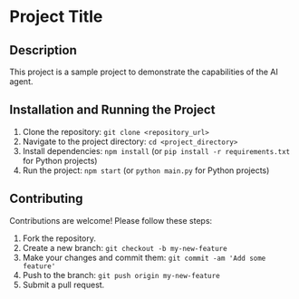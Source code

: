 # Project Title

## Description

This project is a sample project to demonstrate the capabilities of the AI agent.

## Installation and Running the Project

1. Clone the repository: `git clone <repository_url>`
2. Navigate to the project directory: `cd <project_directory>`
3. Install dependencies: `npm install` (or `pip install -r requirements.txt` for Python projects)
4. Run the project: `npm start` (or `python main.py` for Python projects)

## Contributing

Contributions are welcome! Please follow these steps:

1. Fork the repository.
2. Create a new branch: `git checkout -b my-new-feature`
3. Make your changes and commit them: `git commit -am 'Add some feature'`
4. Push to the branch: `git push origin my-new-feature`
5. Submit a pull request.
